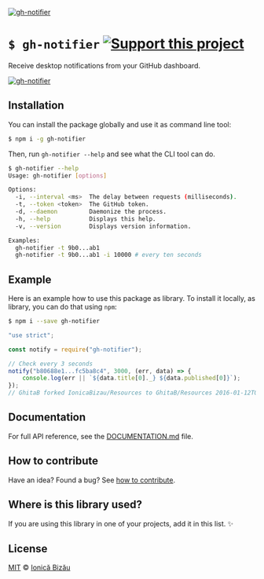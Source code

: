 [![gh-notifier](http://i.imgur.com/OqMXPq5.png)](#)

# `$ gh-notifier` [![Support this project][donate-now]][paypal-donations]

Receive desktop notifications from your GitHub dashboard.

[![gh-notifier](http://i.imgur.com/ViV1UST.png)](#)

## Installation

You can install the package globally and use it as command line tool:

```sh
$ npm i -g gh-notifier
```

Then, run `gh-notifier --help` and see what the CLI tool can do.

```sh
$ gh-notifier --help
Usage: gh-notifier [options]

Options:
  -i, --interval <ms>  The delay between requests (milliseconds).
  -t, --token <token>  The GitHub token.                         
  -d, --daemon         Daemonize the process.                    
  -h, --help           Displays this help.                       
  -v, --version        Displays version information.             

Examples:
  gh-notifier -t 9b0...ab1
  gh-notifier -t 9b0...ab1 -i 10000 # every ten seconds

```

## Example

Here is an example how to use this package as library. To install it locally, as library, you can do that using `npm`:

```sh
$ npm i --save gh-notifier
```

```js
"use strict";

const notify = require("gh-notifier");

// Check every 3 seconds
notify("b80688e1...fc5ba8c4", 3000, (err, data) => {
    console.log(err || `${data.title[0]._} ${data.published[0]}`);
});
// GhitaB forked IonicaBizau/Resources to GhitaB/Resources 2016-01-12T09:03:22Z
```

## Documentation

For full API reference, see the [DOCUMENTATION.md][docs] file.

## How to contribute
Have an idea? Found a bug? See [how to contribute][contributing].

## Where is this library used?
If you are using this library in one of your projects, add it in this list. :sparkles:

## License

[MIT][license] © [Ionică Bizău][website]

[paypal-donations]: https://www.paypal.com/cgi-bin/webscr?cmd=_s-xclick&hosted_button_id=RVXDDLKKLQRJW
[donate-now]: http://i.imgur.com/6cMbHOC.png

[license]: http://showalicense.com/?fullname=Ionic%C4%83%20Biz%C4%83u%20%3Cbizauionica%40gmail.com%3E%20(http%3A%2F%2Fionicabizau.net)&year=2015#license-mit
[website]: http://ionicabizau.net
[contributing]: /CONTRIBUTING.md
[docs]: /DOCUMENTATION.md
